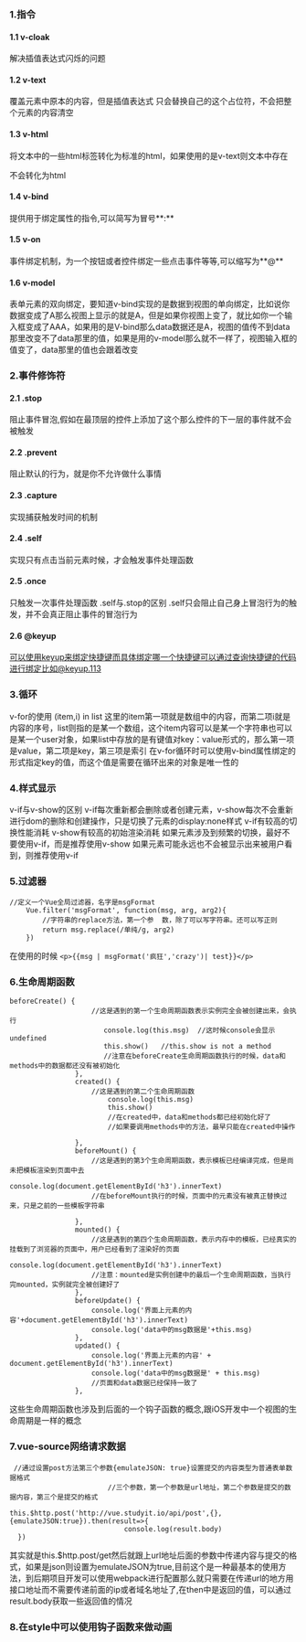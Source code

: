 ### 1.指令
#### 1.1 v-cloak 
解决插值表达式闪烁的问题
#### 1.2 v-text
覆盖元素中原本的内容，但是插值表达式 只会替换自己的这个占位符，不会把整个元素的内容清空
#### 1.3 v-html
将文本中的一些html标签转化为标准的html，如果使用的是v-text则文本中存在<p></p>不会转化为html
#### 1.4 v-bind
提供用于绑定属性的指令,可以简写为冒号**:**
#### 1.5 v-on 
事件绑定机制，为一个按钮或者控件绑定一些点击事件等等,可以缩写为**@**
#### 1.6 v-model
表单元素的双向绑定，要知道v-bind实现的是数据到视图的单向绑定，比如说你数据变成了A那么视图上显示的就是A，但是如果你视图上变了，就比如你一个输入框变成了AAA，如果用的是V-bind那么data数据还是A，视图的值传不到data那里改变不了data那里的值，如果是用的v-model那么就不一样了，视图输入框的值变了，data那里的值也会跟着改变
### 2.事件修饰符
#### 2.1 .stop
阻止事件冒泡,假如在最顶层的控件上添加了这个那么控件的下一层的事件就不会被触发
#### 2.2 .prevent
阻止默认的行为，就是你不允许做什么事情
#### 2.3 .capture
实现捕获触发时间的机制
#### 2.4 .self
实现只有点击当前元素时候，才会触发事件处理函数
#### 2.5 .once
只触发一次事件处理函数
.self与.stop的区别
.self只会阻止自己身上冒泡行为的触发，并不会真正阻止事件的冒泡行为
#### 2.6 @keyup
可以使用keyup来绑定快捷键而具体绑定哪一个快捷键可以通过查询快捷键的代码进行绑定比如@keyup.113
### 3.循环
v-for的使用
(item,i) in list 
这里的item第一项就是数组中的内容，而第二项i就是内容的序号，list则指的是某一个数组，这个item内容可以是某一个字符串也可以是某一个user对象，如果list中存放的是有键值对key：value形式的，那么第一项是value，第二项是key，第三项是索引
在v-for循环时可以使用v-bind属性绑定的形式指定key的值，而这个值是需要在循环出来的对象是唯一性的
### 4.样式显示
v-if与v-show的区别
v-if每次重新都会删除或者创建元素，v-show每次不会重新进行dom的删除和创建操作，只是切换了元素的display:none样式
v-if有较高的切换性能消耗
v-show有较高的初始渲染消耗
如果元素涉及到频繁的切换，最好不要使用v-if，而是推荐使用v-show
如果元素可能永远也不会被显示出来被用户看到，则推荐使用v-if
### 5.过滤器

```
//定义一个Vue全局过滤器，名字是msgFormat
    Vue.filter('msgFormat', function(msg, arg, arg2){
        //字符串的replace方法，第一个参  数，除了可以写字符串。还可以写正则
        return msg.replace(/单纯/g, arg2)
    })
```
在使用的时候
`<p>{{msg | msgFormat('疯狂','crazy')| test}}</p>`

### 6.生命周期函数

```
beforeCreate() {
                    //这是遇到的第一个生命周期函数表示实例完全会被创建出来，会执行
                       console.log(this.msg)  //这时候console会显示undefined
                       this.show()   //this.show is not a method
                       //注意在beforeCreate生命周期函数执行的时候，data和methods中的数据都还没有被初始化
                },
                created() {
                    //这是遇到的第二个生命周期函数
                        console.log(this.msg)
                        this.show()
                        //在created中，data和methods都已经初始化好了
                        //如果要调用methods中的方法，最早只能在created中操作
                        
                },
                beforeMount() {
                    //这是遇到的第3个生命周期函数，表示模板已经编译完成，但是尚未把模板渲染到页面中去
                    console.log(document.getElementById('h3').innerText)
                    //在beforeMount执行的时候，页面中的元素没有被真正替换过来，只是之前的一些模板字符串
                    
                },
                mounted() {
                    //这是遇到的第四个生命周期函数，表示内存中的模板，已经真实的挂载到了浏览器的页面中，用户已经看到了渲染好的页面
                    console.log(document.getElementById('h3').innerText)
                    //注意：mounted是实例创建中的最后一个生命周期函数，当执行完mounted，实例就完全被创建好了
                },
                beforeUpdate() {
                    console.log('界面上元素的内容'+document.getElementById('h3').innerText)
                    console.log('data中的msg数据是'+this.msg)
                },
                updated() {
                    console.log('界面上元素的内容' + document.getElementById('h3').innerText)
                    console.log('data中的msg数据是' + this.msg)
                    //页面和data数据已经保持一致了
                },
```
这些生命周期函数也涉及到后面的一个钩子函数的概念,跟iOS开发中一个视图的生命周期是一样的概念

### 7.vue-source网络请求数据

```
 //通过设置post方法第三个参数{emulateJSON: true}设置提交的内容类型为普通表单数据格式
                        //三个参数，第一个参数是url地址，第二个参数是提交的数据内容，第三个是提交的格式
                        this.$http.post('http://vue.studyit.io/api/post',{},{emulateJSON:true}).then(result=>{
                            console.log(result.body)
  })
```
其实就是this.$http.post/get然后就跟上url地址后面的参数中传递内容与提交的格式，如果是json则设置为emulateJSON为true,目前这个是一种最基本的使用方法，到后期项目开发可以使用webpack进行配置那么就只需要在传递url的地方用接口地址而不需要传递前面的ip或者域名地址了,在then中是返回的值，可以通过result.body获取一些返回值的情况
### 8.在style中可以使用钩子函数来做动画





